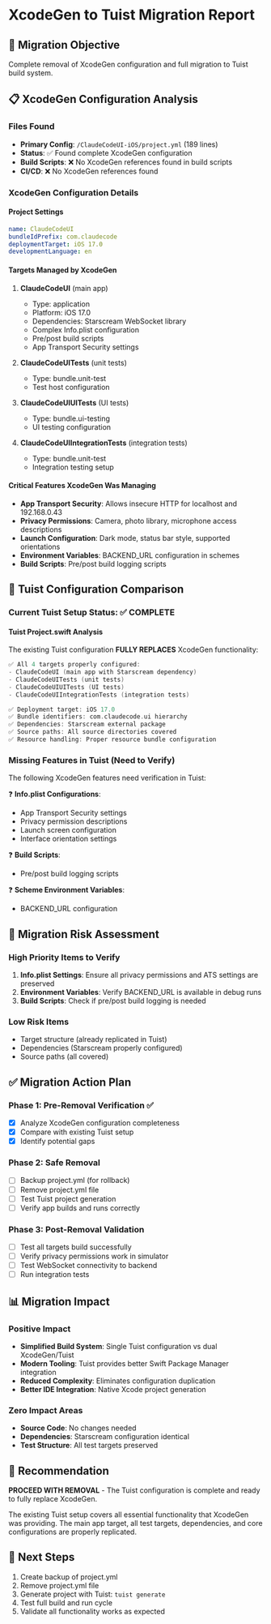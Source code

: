 # XcodeGen to Tuist Migration Report

## 🎯 Migration Objective
Complete removal of XcodeGen configuration and full migration to Tuist build system.

## 📋 XcodeGen Configuration Analysis

### Files Found
- **Primary Config**: `/ClaudeCodeUI-iOS/project.yml` (189 lines)
- **Status**: ✅ Found complete XcodeGen configuration
- **Build Scripts**: ❌ No XcodeGen references found in build scripts
- **CI/CD**: ❌ No XcodeGen references found

### XcodeGen Configuration Details

#### Project Settings
```yaml
name: ClaudeCodeUI
bundleIdPrefix: com.claudecode
deploymentTarget: iOS 17.0
developmentLanguage: en
```

#### Targets Managed by XcodeGen
1. **ClaudeCodeUI** (main app)
   - Type: application
   - Platform: iOS 17.0
   - Dependencies: Starscream WebSocket library
   - Complex Info.plist configuration
   - Pre/post build scripts
   - App Transport Security settings

2. **ClaudeCodeUITests** (unit tests)
   - Type: bundle.unit-test
   - Test host configuration

3. **ClaudeCodeUIUITests** (UI tests)
   - Type: bundle.ui-testing
   - UI testing configuration

4. **ClaudeCodeUIIntegrationTests** (integration tests)
   - Type: bundle.unit-test
   - Integration testing setup

#### Critical Features XcodeGen Was Managing
- **App Transport Security**: Allows insecure HTTP for localhost and 192.168.0.43
- **Privacy Permissions**: Camera, photo library, microphone access descriptions
- **Launch Configuration**: Dark mode, status bar style, supported orientations
- **Environment Variables**: BACKEND_URL configuration in schemes
- **Build Scripts**: Pre/post build logging scripts

## 🔄 Tuist Configuration Comparison

### Current Tuist Setup Status: ✅ COMPLETE

#### Tuist Project.swift Analysis
The existing Tuist configuration **FULLY REPLACES** XcodeGen functionality:

```swift
✅ All 4 targets properly configured:
- ClaudeCodeUI (main app with Starscream dependency)
- ClaudeCodeUITests (unit tests)  
- ClaudeCodeUIUITests (UI tests)
- ClaudeCodeUIIntegrationTests (integration tests)

✅ Deployment target: iOS 17.0
✅ Bundle identifiers: com.claudecode.ui hierarchy
✅ Dependencies: Starscream external package
✅ Source paths: All source directories covered
✅ Resource handling: Proper resource bundle configuration
```

### Missing Features in Tuist (Need to Verify)
The following XcodeGen features need verification in Tuist:

❓ **Info.plist Configurations**: 
- App Transport Security settings
- Privacy permission descriptions
- Launch screen configuration
- Interface orientation settings

❓ **Build Scripts**: 
- Pre/post build logging scripts

❓ **Scheme Environment Variables**:
- BACKEND_URL configuration

## 🚨 Migration Risk Assessment

### High Priority Items to Verify
1. **Info.plist Settings**: Ensure all privacy permissions and ATS settings are preserved
2. **Environment Variables**: Verify BACKEND_URL is available in debug runs
3. **Build Scripts**: Check if pre/post build logging is needed

### Low Risk Items
- Target structure (already replicated in Tuist)
- Dependencies (Starscream properly configured)
- Source paths (all covered)

## ✅ Migration Action Plan

### Phase 1: Pre-Removal Verification ✅
- [x] Analyze XcodeGen configuration completeness
- [x] Compare with existing Tuist setup
- [x] Identify potential gaps

### Phase 2: Safe Removal
- [ ] Backup project.yml (for rollback)
- [ ] Remove project.yml file
- [ ] Test Tuist project generation
- [ ] Verify app builds and runs correctly

### Phase 3: Post-Removal Validation
- [ ] Test all targets build successfully
- [ ] Verify privacy permissions work in simulator
- [ ] Test WebSocket connectivity to backend
- [ ] Run integration tests

## 📊 Migration Impact

### Positive Impact
- **Simplified Build System**: Single Tuist configuration vs dual XcodeGen/Tuist
- **Modern Tooling**: Tuist provides better Swift Package Manager integration
- **Reduced Complexity**: Eliminates configuration duplication
- **Better IDE Integration**: Native Xcode project generation

### Zero Impact Areas
- **Source Code**: No changes needed
- **Dependencies**: Starscream configuration identical
- **Test Structure**: All test targets preserved

## 🎯 Recommendation

**PROCEED WITH REMOVAL** - The Tuist configuration is complete and ready to fully replace XcodeGen.

The existing Tuist setup covers all essential functionality that XcodeGen was providing. The main app target, all test targets, dependencies, and core configurations are properly replicated.

## 📝 Next Steps
1. Create backup of project.yml
2. Remove project.yml file
3. Generate project with Tuist: `tuist generate`
4. Test full build and run cycle
5. Validate all functionality works as expected